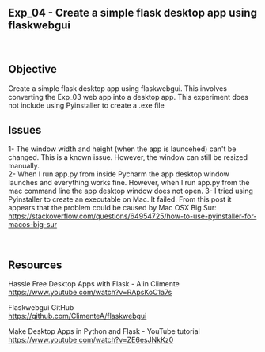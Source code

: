 ## Exp_04 - Create a simple flask desktop app using flaskwebgui

<br>

## Objective

Create a simple flask desktop app using flaskwebgui. This involves converting the Exp_03 web app into a desktop app. This experiment does not include using Pyinstaller to create a .exe file

## Issues

1- The window width and height (when the app is launcehed) can't be changed. This is a known issue. However, the window can still be resized manually.<br>
2- When I run app.py from inside Pycharm the app desktop window launches and everything works fine. However, when I run app.py from the mac command line the app desktop window does not open. 
3- I tried using Pyinstaller to create an executable on Mac. It failed. From this post it appears that the problem could be caused by Mac OSX Big Sur:
https://stackoverflow.com/questions/64954725/how-to-use-pyinstaller-for-macos-big-sur


<br>

## Resources

Hassle Free Desktop Apps with Flask - Alin Climente<br>
https://www.youtube.com/watch?v=RApsKoC1a7s

Flaskwebgui GitHub<br>
https://github.com/ClimenteA/flaskwebgui

Make Desktop Apps in Python and Flask - YouTube tutorial<br>
https://www.youtube.com/watch?v=ZE6esJNkKz0


